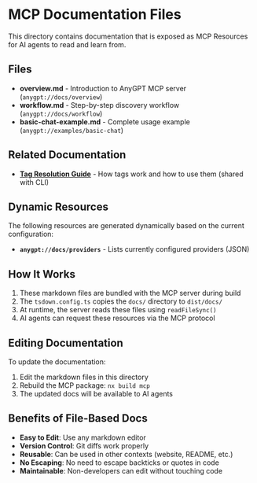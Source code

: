 # MCP Documentation Files

This directory contains documentation that is exposed as MCP Resources for AI agents to read and learn from.

## Files

- **overview.md** - Introduction to AnyGPT MCP server (`anygpt://docs/overview`)
- **workflow.md** - Step-by-step discovery workflow (`anygpt://docs/workflow`)
- **basic-chat-example.md** - Complete usage example (`anygpt://examples/basic-chat`)

## Related Documentation

- **[Tag Resolution Guide](../../cli/docs/tag-resolution.md)** - How tags work and how to use them (shared with CLI)

## Dynamic Resources

The following resources are generated dynamically based on the current configuration:

- **`anygpt://docs/providers`** - Lists currently configured providers (JSON)

## How It Works

1. These markdown files are bundled with the MCP server during build
2. The `tsdown.config.ts` copies the `docs/` directory to `dist/docs/`
3. At runtime, the server reads these files using `readFileSync()`
4. AI agents can request these resources via the MCP protocol

## Editing Documentation

To update the documentation:

1. Edit the markdown files in this directory
2. Rebuild the MCP package: `nx build mcp`
3. The updated docs will be available to AI agents

## Benefits of File-Based Docs

- **Easy to Edit**: Use any markdown editor
- **Version Control**: Git diffs work properly
- **Reusable**: Can be used in other contexts (website, README, etc.)
- **No Escaping**: No need to escape backticks or quotes in code
- **Maintainable**: Non-developers can edit without touching code

